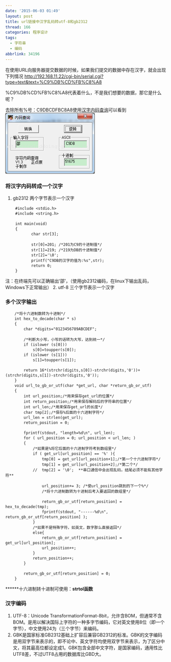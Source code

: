 ```yaml
---
date: '2015-06-03 01:49'
layout: post
title: url链接中汉字乱码转utf-8和gb2312
thread: 166
categories: 程序设计
tags:
  - 字符串
  - 编码
abbrlink: 34196
---
```


在使用URL向服务器提交数据的时候，如果我们提交的数据中存在汉字，就会出现下列情况
http://192.168.11.22/cgi-bin/serial.cgi?type=text&text=%C9%DB%CD%FB%C8%A8

%C9%DB%CD%FB%C8%A8代表着什么，不是我们想要的数据，那它是什么呢？

去除所有%号：C9DBCDFBC8A8使用[汉字内码查询](/src/汉字内码查询.exe_modify)可以看到
![hanzi](/images/汉字内码.png)
<!---more--->
### 将汉字内码转成一个汉字
1. gb2312
    两个字节表示一个汉字

        #include <stdio.h>
        #include <string.h>

        int main(void)
        {
               char str[3];

               str[0]=201; /*201为C9的十进制值*/
               str[1]=219; /*219为DB的十进制值*/
               str[2]='\0';
               printf("C9DB的汉字的值为:%s",str);
               return 0;
        }
注：在终端先可以正确输出‘邵’，（使用gb2312编码，在linux下输出乱码，Windows下正常输出）
2. utf-8
    三个字节表示一个汉字
### 多个汉字输出

        /*将十六进制数转为十进制*/
        int hex_to_decade(char * s)
        {
            char *digits="0123456789ABCDEF";

            /*判断大小写，小写的话转为大写，达到统一*/
            if (islower (s[0]))
                s[0]=toupper(s[0]);
            if (islower (s[1]))
                s[1]=toupper(s[1]);

            return 16*(strchr(digits,s[0])-strchr(digits,'0'))+(strchr(digits,s[1])-strchr(digits,'0'));
        }
        void url_to_gb_or_utf(char *get_url, char *return_gb_or_utf)
        {
            int url_position;/*用来保存get_url的位置*/
            int return_position;/*用来保存解码后的字符串的位置*/
            int url_len;/*用来保存get_url的长度*/
            char tmp[2];/*保存%后面的十六进制字符*/
            url_len = strlen(get_url);
            return_position = 0;

            fprintf(stdout, "length=%d\n", url_len);
            for ( url_position = 0; url_position < url_len; )
            {
                /*如果是%将它后面的十六进制字符考到数组里*/
                if ( get_url[url_position] == '%' ){
                    tmp[0] = get_url[url_position+1];/*第一个十六进制字符*/
                    tmp[1] = get_url[url_position+2];/*第二个*/
                //  tmp[2] = '\0';  **串口通信中会出现乱码，结尾必须不能有其他字符**

                    url_position+= 3; /*使url_position跳到的下一个%*/
                    /*将十六进制数转为十进制后考入要返回的数组里*/

                    return_gb_or_utf[return_position] = hex_to_decade(tmp);
                    fprintf(stdout, "------%d\n", return_gb_or_utf[return_position] );
                }
                /*如果不是特殊字符，如英文，数字那么直接返回*/
                else{
                    return_gb_or_utf[return_position] = get_url[url_position];
                    url_position++;
                }
                return_position++;
            }

            return_gb_or_utf[return_position] = 0;
        }

******十六进制转十进制可使用：**strtol函数**

### 汉字编码
1. UTF-8：Unicode TransformationFormat-8bit，允许含BOM，但通常不含BOM。是用以解决国际上字符的一种多字节编码，它对英文使用8位（即一个字节），中文使用24为（三个字节）来编码。
2. GBK是国家标准GB2312基础上扩容后兼容GB2312的标准。GBK的文字编码是用双字节来表示的，即不论中、英文字符均使用双字节来表示，为了区分中文，将其最高位都设定成1。GBK包含全部中文字符，是国家编码，通用性比UTF8差，不过UTF8占用的数据库比GBD大。
